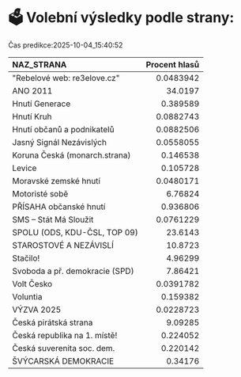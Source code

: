 # 🗳️ Volební výsledky podle strany:

Čas predikce:2025-10-04_15:40:52

| NAZ_STRANA                     |   Procent hlasů |
|:-------------------------------|----------------:|
| "Rebelové web: re3elove.cz"    |       0.0483942 |
| ANO 2011                       |      34.0197    |
| Hnutí Generace                 |       0.389589  |
| Hnutí Kruh                     |       0.0882743 |
| Hnutí občanů a podnikatelů     |       0.0882506 |
| Jasný Signál Nezávislých       |       0.0558055 |
| Koruna Česká (monarch.strana)  |       0.146538  |
| Levice                         |       0.105728  |
| Moravské zemské hnutí          |       0.0480171 |
| Motoristé sobě                 |       6.76824   |
| PŘÍSAHA občanské hnutí         |       0.936806  |
| SMS – Stát Má Sloužit          |       0.0761229 |
| SPOLU (ODS, KDU-ČSL, TOP 09)   |      23.6143    |
| STAROSTOVÉ A NEZÁVISLÍ         |      10.8723    |
| Stačilo!                       |       4.96299   |
| Svoboda a př. demokracie (SPD) |       7.86421   |
| Volt Česko                     |       0.0391782 |
| Voluntia                       |       0.159382  |
| VÝZVA 2025                     |       0.0228723 |
| Česká pirátská strana          |       9.09285   |
| Česká republika na 1. místě!   |       0.224052  |
| Česká suverenita soc. dem.     |       0.220142  |
| ŠVÝCARSKÁ DEMOKRACIE           |       0.34176   |